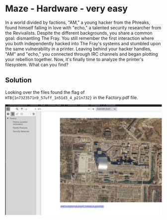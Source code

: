 # Maze - Hardware - very easy

In a world divided by factions, "AM," a young hacker from the Phreaks, found himself falling in love with "echo," a talented security researcher from the Revivalists. Despite the different backgrounds, you share a common goal: dismantling The Fray. You still remember the first interaction where you both independently hacked into The Fray's systems and stumbled upon the same vulnerability in a printer. Leaving behind your hacker handles, "AM" and "echo," you connected through IRC channels and began plotting your rebellion together. Now, it's finally time to analyze the printer's filesystem. What can you find?

## Solution 

Looking over the files found the flag of `HTB{1n7323571n9_57uff_1n51d3_4_p21n732}` in the Factory.pdf file.

![alt text](image.png)